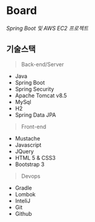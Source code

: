 # Board
_Spring Boot 및 AWS EC2 프로젝트_

## 기술스택

> Back-end/Server

- Java
- Spring Boot
- Spring Security
- Apache Tomcat v8.5
- MySql
- H2
- Spring Data JPA

> Front-end

- Mustache
- Javascript
- JQuery
- HTML 5 & CSS3
- Bootstrap 3

> Devops

- Gradle
- Lombok
- InteliJ
- Git
- Github
